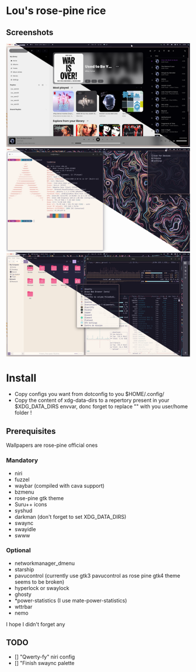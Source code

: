 # Lou's rose-pine rice

## Screenshots
![feishin](Screenshots/rice-music.png)
![fetch](Screenshots/rice-fetch.png)
![file](Screenshots/rice-file-and-btop.png)

# Install
- Copy configs you want from dotconfig to you $HOME/.config/
- Copy the content of xdg-data-dirs to a repertory present in your $XDG_DATA_DIRS envvar, donc forget to replace "<user>" with you user/home folder !


## Prerequisites

Wallpapers are rose-pine official ones

### Mandatory
- niri
- fuzzel
- waybar (compiled with cava support)
- bzmenu
- rose-pine gtk theme
- Suru++ icons
- syshud
- darkman (don't forget to set XDG_DATA_DIRS)
- swaync
- swayidle
- swww

### Optional 
- networkmanager_dmenu
- starship
- pavucontrol (currently use gtk3 pavucontrol as rose pine gtk4 theme seems to be broken)
- hyperlock or swaylock
- ghosty
- \*power-statistics (I use mate-power-statistics)
- wttrbar
- nemo

I hope I didn't forget any

## TODO 

- [] "Qwerty-fy" niri config
- [] "Finish swaync palette
